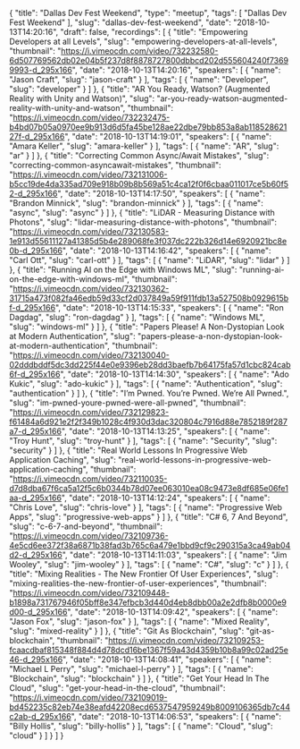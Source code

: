{
  "title": "Dallas Dev Fest Weekend",
  "type": "meetup",
  "tags": [
    "Dallas Dev Fest Weekend"
  ],
  "slug": "dallas-dev-fest-weekend",
  "date": "2018-10-13T14:20:16",
  "draft": false,
  "recordings": [
    {
      "title": "Empowering Developers at all Levels",
      "slug": "empowering-developers-at-all-levels",
      "thumbnail": "https://i.vimeocdn.com/video/732232580-6d507769562db02e04b5f237d8f8878727800dbbcd202d555604240f73699993-d_295x166",
      "date": "2018-10-13T14:20:16",
      "speakers": [
        {
          "name": "Jason Craft",
          "slug": "jason-craft"
        }
      ],
      "tags": [
        {
          "name": "Developer",
          "slug": "developer"
        }
      ]
    },
    {
      "title": "AR You Ready, Watson? (Augmented Reality with Unity and Watson)",
      "slug": "ar-you-ready-watson-augmented-reality-with-unity-and-watson",
      "thumbnail": "https://i.vimeocdn.com/video/732232475-b4bd07b05a0970ee9b913d6d5fa45be128ae22dbe79bb853a8ab11852862127f-d_295x166",
      "date": "2018-10-13T14:19:01",
      "speakers": [
        {
          "name": "Amara Keller",
          "slug": "amara-keller"
        }
      ],
      "tags": [
        {
          "name": "AR",
          "slug": "ar"
        }
      ]
    },
    {
      "title": "Correcting Common Async/Await Mistakes",
      "slug": "correcting-common-asyncawait-mistakes",
      "thumbnail": "https://i.vimeocdn.com/video/732131006-b5cc19de4da335ad709e918b09b8b569a51c4ca12f0f6cbaa011017ce5b60f52-d_295x166",
      "date": "2018-10-13T14:17:50",
      "speakers": [
        {
          "name": "Brandon Minnick",
          "slug": "brandon-minnick"
        }
      ],
      "tags": [
        {
          "name": "async",
          "slug": "async"
        }
      ]
    },
    {
      "title": "LiDAR - Measuring Distance with Photons",
      "slug": "lidar-measuring-distance-with-photons",
      "thumbnail": "https://i.vimeocdn.com/video/732130583-1e913d55611127a41385d5b4e289068fe3f037dc222b326d14e6920921bc8e0b-d_295x166",
      "date": "2018-10-13T14:16:42",
      "speakers": [
        {
          "name": "Carl Ott",
          "slug": "carl-ott"
        }
      ],
      "tags": [
        {
          "name": "LiDAR",
          "slug": "lidar"
        }
      ]
    },
    {
      "title": "Running AI on the Edge with Windows ML",
      "slug": "running-ai-on-the-edge-with-windows-ml",
      "thumbnail": "https://i.vimeocdn.com/video/732130362-31715a473f082fa46edb59d33cf2d037849a59f911fdb13a527508b0929615bf-d_295x166",
      "date": "2018-10-13T14:15:33",
      "speakers": [
        {
          "name": "Ron Dagdag",
          "slug": "ron-dagdag"
        }
      ],
      "tags": [
        {
          "name": "Windows ML",
          "slug": "windows-ml"
        }
      ]
    },
    {
      "title": "Papers Please! A Non-Dystopian Look at Modern Authentication",
      "slug": "papers-please-a-non-dystopian-look-at-modern-authentication",
      "thumbnail": "https://i.vimeocdn.com/video/732130040-02dddbddf5dc3dd225f44e0e9396eb28dd3baefb7b64175fa57d1cbc824cab6f-d_295x166",
      "date": "2018-10-13T14:14:30",
      "speakers": [
        {
          "name": "Ado Kukic",
          "slug": "ado-kukic"
        }
      ],
      "tags": [
        {
          "name": "Authentication",
          "slug": "authentication"
        }
      ]
    },
    {
      "title": "I’m Pwned. You’re Pwned. We’re All Pwned.",
      "slug": "im-pwned-youre-pwned-were-all-pwned",
      "thumbnail": "https://i.vimeocdn.com/video/732129823-f61484a6d921e2f2f349b1028c4f930d3dac320804c7916d88e7852189f287a7-d_295x166",
      "date": "2018-10-13T14:13:25",
      "speakers": [
        {
          "name": "Troy Hunt",
          "slug": "troy-hunt"
        }
      ],
      "tags": [
        {
          "name": "Security",
          "slug": "security"
        }
      ]
    },
    {
      "title": "Real World Lessons In Progressive Web Application Caching",
      "slug": "real-world-lessons-in-progressive-web-application-caching",
      "thumbnail": "https://i.vimeocdn.com/video/732110035-d7d8dba67f6ca5a12f5c6b0344b78d07ee063010ea08c9473e8df685e06fe1aa-d_295x166",
      "date": "2018-10-13T14:12:24",
      "speakers": [
        {
          "name": "Chris Love",
          "slug": "chris-love"
        }
      ],
      "tags": [
        {
          "name": "Progressive Web Apps",
          "slug": "progressive-web-apps"
        }
      ]
    },
    {
      "title": "C# 6, 7 And Beyond",
      "slug": "c-6-7-and-beyond",
      "thumbnail": "https://i.vimeocdn.com/video/732109736-4e5cd6ee372f38a6871b38fad3b765c6a479e1bbd9cf9c290315a3ca49ab04d2-d_295x166",
      "date": "2018-10-13T14:11:03",
      "speakers": [
        {
          "name": "Jim Wooley",
          "slug": "jim-wooley"
        }
      ],
      "tags": [
        {
          "name": "C#",
          "slug": "c"
        }
      ]
    },
    {
      "title": "Mixing Realities - The New Frontier Of User Experiences",
      "slug": "mixing-realities-the-new-frontier-of-user-experiences",
      "thumbnail": "https://i.vimeocdn.com/video/732109448-b1898a731767946f05bff8e347efbcb3d440d4eb8dbb00a2e2dfb8b0000e9d00-d_295x166",
      "date": "2018-10-13T14:09:42",
      "speakers": [
        {
          "name": "Jason Fox",
          "slug": "jason-fox"
        }
      ],
      "tags": [
        {
          "name": "Mixed Reality",
          "slug": "mixed-reality"
        }
      ]
    },
    {
      "title": "Git As Blockchain",
      "slug": "git-as-blockchain",
      "thumbnail": "https://i.vimeocdn.com/video/732109253-fcaacdbaf815348f884d4d78dcd16be1367f59a43d4359b10b8a99c02ad25e46-d_295x166",
      "date": "2018-10-13T14:08:41",
      "speakers": [
        {
          "name": "Michael L Perry",
          "slug": "michael-l-perry"
        }
      ],
      "tags": [
        {
          "name": "Blockchain",
          "slug": "blockchain"
        }
      ]
    },
    {
      "title": "Get Your Head In The Cloud",
      "slug": "get-your-head-in-the-cloud",
      "thumbnail": "https://i.vimeocdn.com/video/732109019-bd452235c82eb74e38eafd42208ecd6537547959249b8009106365db7c44c2ab-d_295x166",
      "date": "2018-10-13T14:06:53",
      "speakers": [
        {
          "name": "Billy Hollis",
          "slug": "billy-hollis"
        }
      ],
      "tags": [
        {
          "name": "Cloud",
          "slug": "cloud"
        }
      ]
    }
  ]
}
